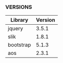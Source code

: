 ### VERSIONS

| Library        | Version                      | 
| -------------- | ---------------------------- | 
|  jquery        | 3.5.1                        |  
|  slik          | 1.8.1                        | 
|  bootstrap     | 5.1.3                        | 
|  aos           | 2.3.1                        |
